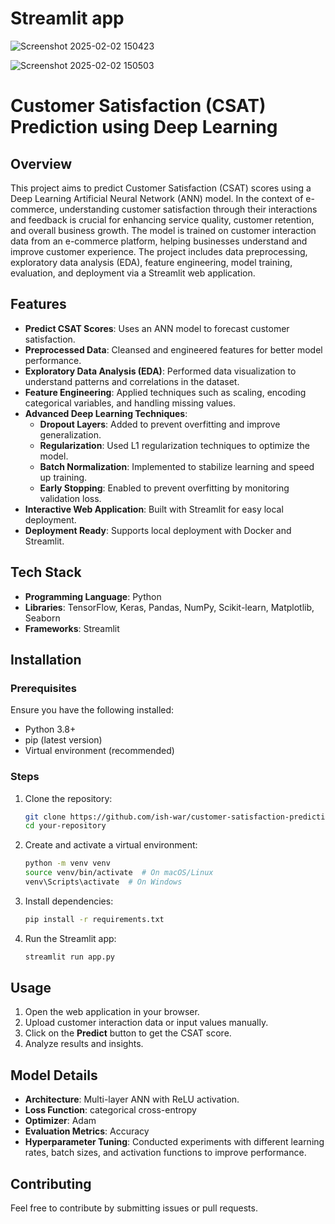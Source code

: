 # Streamlit app 
![Screenshot 2025-02-02 150423](https://github.com/user-attachments/assets/90f83e62-47de-486f-9545-24b0482484c4)

![Screenshot 2025-02-02 150503](https://github.com/user-attachments/assets/a8337610-d923-4a35-8b45-1c4157eb957e)



# Customer Satisfaction (CSAT) Prediction using Deep Learning

## Overview
This project aims to predict Customer Satisfaction (CSAT) scores using a Deep Learning Artificial Neural Network (ANN) model. In the context of e-commerce, understanding customer satisfaction through their interactions and feedback is crucial for enhancing service quality, customer retention, and overall business growth. The model is trained on customer interaction data from an e-commerce platform, helping businesses understand and improve customer experience. The project includes data preprocessing, exploratory data analysis (EDA), feature engineering, model training, evaluation, and deployment via a Streamlit web application.

## Features
- **Predict CSAT Scores**: Uses an ANN model to forecast customer satisfaction.
- **Preprocessed Data**: Cleansed and engineered features for better model performance.
- **Exploratory Data Analysis (EDA)**: Performed data visualization to understand patterns and correlations in the dataset.
- **Feature Engineering**: Applied techniques such as scaling, encoding categorical variables, and handling missing values.
- **Advanced Deep Learning Techniques**:
  - **Dropout Layers**: Added to prevent overfitting and improve generalization.
  - **Regularization**: Used L1 regularization techniques to optimize the model.
  - **Batch Normalization**: Implemented to stabilize learning and speed up training.
  - **Early Stopping**: Enabled to prevent overfitting by monitoring validation loss.
- **Interactive Web Application**: Built with Streamlit for easy local deployment.
- **Deployment Ready**: Supports local deployment with Docker and Streamlit.

## Tech Stack
- **Programming Language**: Python
- **Libraries**: TensorFlow, Keras, Pandas, NumPy, Scikit-learn, Matplotlib, Seaborn
- **Frameworks**: Streamlit

## Installation

### Prerequisites
Ensure you have the following installed:
- Python 3.8+
- pip (latest version)
- Virtual environment (recommended)

### Steps
1. Clone the repository:
   ```bash
   git clone https://github.com/ish-war/customer-satisfaction-prediction.git
   cd your-repository
   ```
2. Create and activate a virtual environment:
   ```bash
   python -m venv venv
   source venv/bin/activate  # On macOS/Linux
   venv\Scripts\activate  # On Windows
   ```
3. Install dependencies:
   ```bash
   pip install -r requirements.txt
   ```
4. Run the Streamlit app:
   ```bash
   streamlit run app.py
   ```

## Usage
1. Open the web application in your browser.
2. Upload customer interaction data or input values manually.
3. Click on the **Predict** button to get the CSAT score.
4. Analyze results and insights.

## Model Details
- **Architecture**: Multi-layer ANN with ReLU activation.
- **Loss Function**: categorical cross-entropy
- **Optimizer**: Adam
- **Evaluation Metrics**: Accuracy
- **Hyperparameter Tuning**: Conducted experiments with different learning rates, batch sizes, and activation functions to improve performance.

## Contributing
Feel free to contribute by submitting issues or pull requests.

